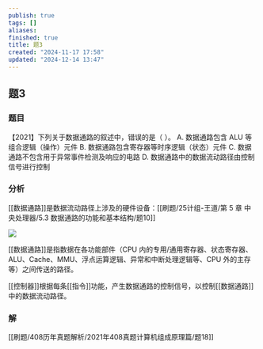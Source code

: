 ```yaml
---
publish: true
tags: []
aliases: 
finished: true
title: 题3
created: "2024-11-17 17:58"
updated: "2024-12-14 13:47"
---
```

## 题3
### 题目
【2021】下列关于数据通路的叙述中，错误的是（ ）。
A. 数据通路包含 ALU 等组合逻辑（操作）元件
B. 数据通路包含寄存器等时序逻辑（状态）元件
C. 数据通路不包含用于异常事件检测及响应的电路
D. 数据通路中的数据流动路径由控制信号进行控制
### 分析
[[数据通路]]是数据流动路径上涉及的硬件设备：[[刷题/25计组-王道/第 5 章 中央处理器/5.3 数据通路的功能和基本结构/题10]]

![](https://img.hwenyi.live/202412142145859.webp)

[[数据通路]]是指数据在各功能部件（CPU 内的专用/通用寄存器、状态寄存器、ALU、Cache、MMU、浮点运算逻辑、异常和中断处理逻辑等、CPU 外的主存等）之间传送的路径。

[[控制器]]根据每条[[指令]]功能，产生数据通路的控制信号，以控制[[数据通路]]中的数据流动路径。

### 解
[[刷题/408历年真题解析/2021年408真题计算机组成原理篇/题18]]